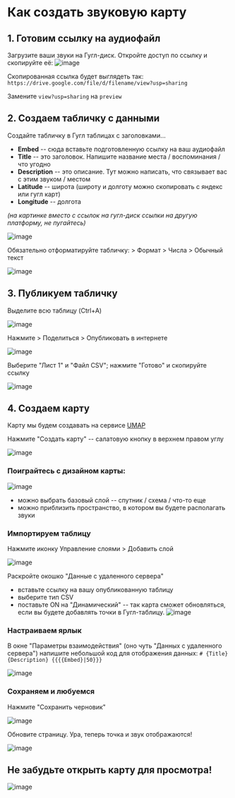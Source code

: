 # Как создать звуковую карту
## 1. Готовим ссылку на аудиофайл
Загрузите ваши звуки на Гугл-диск. Откройте доступ по ссылку и скопируйте её:
![image](https://github.com/user-attachments/assets/5fb7febf-e1e6-4412-b2ea-da78406b821b)

Скопированная ссылка будет выглядеть так: 
`https://drive.google.com/file/d/filename/view?usp=sharing`

Замените `view?usp=sharing` на `preview`

## 2. Создаем табличку с данными 
Создайте табличку в Гугл таблицах с заголовками...
* **Embed** -- сюда вставьте подготовленную ссылку на ваш аудиофайл
* **Title** -- это заголовок. Напишите название места / воспоминания / что угодно
* **Description** -- это описание. Тут можно написать, что связывает вас с этим звуком / местом
* **Latitude** -- широта (широту и долготу можно скопировать с яндекс или гугл карт)
* **Longitude** -- долгота

_(на картинке вместо с ссылок на гугл-диск ссылки на другую платформу, не пугайтесь)_

![image](https://github.com/user-attachments/assets/13d7a93c-8e43-4dbe-86de-1ae389cd4390)

Обязательно отформатируйте табличку: > Формат > Числа > Обычный текст

![image](https://github.com/user-attachments/assets/4d1e81f2-8ba0-4e7b-9a26-3c2a2dfaae28)

## 3. Публикуем табличку
Выделите всю таблицу (Ctrl+A)

![image](https://github.com/user-attachments/assets/2330c567-976b-450c-8237-1e3cc2c58686)

Нажмите > Поделиться > Опубликовать в интернете

![image](https://github.com/user-attachments/assets/71b8c4d3-0f5b-4bed-a938-c537f07d0bef)

Выберите "Лист 1" и "Файл CSV"; нажмите "Готово" и скопируйте ссылку 

![image](https://github.com/user-attachments/assets/b5c7566d-19fc-44ec-99a3-414af9681a2d)

## 4. Создаем карту
Карту мы будем создавать на сервисе [UMAP](https://umap.openstreetmap.fr/ru/)

Нажмите "Создать карту" -- салатовую кнопку в верхнем правом углу

![image](https://github.com/user-attachments/assets/7fe8a5c5-5b00-4804-9596-0bfa9e0ca9ea)

### Поиграйтесь с дизайном карты: 

![image](https://github.com/user-attachments/assets/372a668e-ee52-45dc-b4b4-3ea0a33216bb)
* можно выбрать базовый слой -- спутник / схема / что-то еще
* можно приблизить пространство, в котором вы будете располагать звуки

### Импортируем таблицу 
Нажмите иконку Управление слоями > Добавить слой 

![image](https://github.com/user-attachments/assets/341b9077-54a7-4925-9237-912a975e35fd)

Раскройте окошко "Данные с удаленного сервера"
* вставьте ссылку на вашу опубликованную таблицу
* выберите тип CSV
* поставьте ON на "Динамический" -- так карта сможет обновляться, если вы будете добавлять точки в Гугл-таблицу. 
![image](https://github.com/user-attachments/assets/24eb5013-1623-4314-8e62-fc3bb57b9393)

### Настраиваем ярлык
В окне "Параметры взаимодействия" (оно чуть "Данных с удаленного сервера") напишите небольшой код для отображения данных: 
`# {Title}
{Description}
{{{{Embed}|50}}}`

![image](https://github.com/user-attachments/assets/a7d8bbd9-4242-4c3b-b737-cc669879964f)


### Сохраняем и любуемся
Нажмите "Сохранить черновик" 

![image](https://github.com/user-attachments/assets/254974a2-227b-4b26-b4a8-276edc36f5b0)

Обновите страницу. Ура, теперь точка и звук отображаются! 

![image](https://github.com/user-attachments/assets/89097ba8-6b59-40c0-94e1-7c0746849181)

## Не забудьте открыть карту для просмотра! 

![image](https://github.com/user-attachments/assets/b6f946bd-6a1e-45bd-a643-97c04f3a605c)

